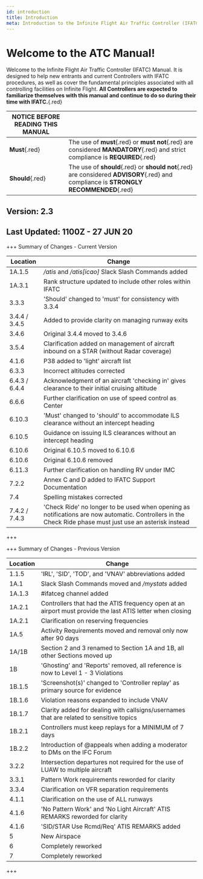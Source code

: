 ```yaml
---
id: introduction
title: Introduction
meta: Introduction to the Infinite Flight Air Traffic Controller (IFATC) Manual.
---
```


# Welcome to the ATC Manual!



Welcome to the Infinite Flight Air Traffic Controller (IFATC) Manual. It is designed to help new entrants and current Controllers with IFATC procedures, as well as cover the fundamental principles associated with all controlling facilities on Infinite Flight. **All Controllers are expected to familiarize themselves with this manual and continue to do so during their time with IFATC.**{.red}



| **NOTICE BEFORE READING THIS MANUAL** |                                                              |
| ------------------------------------- | ------------------------------------------------------------ |
| **Must**{.red}                        | The use of **must**{.red} or **must not**{.red} are considered **MANDATORY**{.red} and strict compliance is **REQUIRED**{.red} |
| **Should**{.red}                      | The use of **should**{.red} or **should not**{.red} are considered **ADVISORY**{.red} and compliance is **STRONGLY RECOMMENDED**{.red} |



## Version: 2.3

## Last Updated: 1100Z - 27 JUN 20



+++ Summary of Changes - Current Version

| Location      | Change                                                       |
| ------------- | ------------------------------------------------------------ |
| 1A.1.5        | */atis* and */atis[icao]* Slack Slash Commands added         |
| 1A.3.1        | Rank structure updated to include other roles within IFATC   |
| 3.3.3         | 'Should' changed to 'must' for consistency with 3.3.4        |
| 3.4.4 / 3.4.5 | Added to provide clarity on managing runway exits            |
| 3.4.6         | Original 3.4.4 moved to 3.4.6                                |
| 3.5.4         | Clarification added on management of aircraft inbound on a STAR (without Radar coverage) |
| 4.1.6         | P38 added to 'light' aircraft list                           |
| 6.3.3         | Incorrect altitudes corrected                                |
| 6.4.3 / 6.4.4 | Acknowledgment of an aircraft 'checking in' gives clearance to their initial cruising altitude |
| 6.6.6         | Further clarification on use of speed control as Center      |
| 6.10.3        | 'Must' changed to 'should' to accommodate ILS clearance without an intercept heading |
| 6.10.5        | Guidance on issuing ILS clearances without an intercept heading |
| 6.10.6        | Original 6.10.5 moved to 6.10.6                              |
| 6.10.6        | Original 6.10.6 removed                                      |
| 6.11.3        | Further clarification on handling RV under IMC               |
| 7.2.2         | Annex C and D added to IFATC Support Documentation           |
| 7.4           | Spelling mistakes corrected                                  |
| 7.4.2 / 7.4.3 | 'Check Ride' no longer to be used when opening as notifications are now automatic. Controllers in the Check Ride phase must just use an asterisk instead |

+++



+++ Summary of Changes - Previous Version

| Location | Change                                                       |
| -------- | ------------------------------------------------------------ |
| 1.1.5    | 'IRL', 'SID', 'TOD', and 'VNAV' abbreviations added          |
| 1A.1     | Slack Slash Commands moved and */mystats* added              |
| 1A.1.3   | #ifatceg channel added                                       |
| 1A.2.1   | Controllers that had the ATIS frequency open at an airport must provide the last ATIS letter when closing |
| 1A.2.1   | Clarification on reserving frequencies                       |
| 1A.5     | Activity Requirements moved and removal only now after 90 days |
| 1A/1B    | Section 2 and 3 renamed to Section 1A and 1B, all other Sections moved up |
| 1B       | 'Ghosting' and 'Reports' removed, all reference is now to Level 1 - 3 Violations |
| 1B.1.5   | 'Screenshot(s)' changed to 'Controller replay' as primary source for evidence |
| 1B.1.6   | Violation reasons expanded to include VNAV                   |
| 1B.1.7   | Clarity added for dealing with callsigns/usernames that are related to sensitive topics |
| 1B.2.1   | Controllers must keep replays for a MINIMUM of 7 days        |
| 1B.2.2   | Introduction of @appeals when adding a moderator to DMs on the IFC Forum |
| 3.2.2    | Intersection departures not required for the use of LUAW to multiple aircraft |
| 3.3.1    | Pattern Work requirements reworded for clarity               |
| 3.3.4    | Clarification on VFR separation requirements                 |
| 4.1.1    | Clarification on the use of ALL runways                      |
| 4.1.6    | 'No Pattern Work' and 'No Light Aircraft' ATIS REMARKS reworded for clarity |
| 4.1.6    | 'SID/STAR Use Rcmd/Req' ATIS REMARKS added                   |
| 5        | New Airspace                                                 |
| 6        | Completely reworked                                          |
| 7        | Completely reworked                                          |

+++


